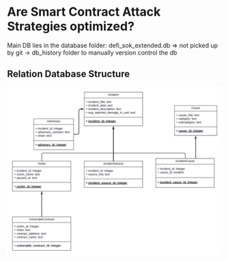 # Are Smart Contract Attack Strategies optimized?

Main DB lies in the database folder: defi_sok_extended.db => not picked up by git
-> db_history folder to manually version control the db

## Relation Database Structure

![Alt text](https://github.com/TrungNguyen1409/Trung_BA/blob/main/Figure-7-datastructure.jpeg)
